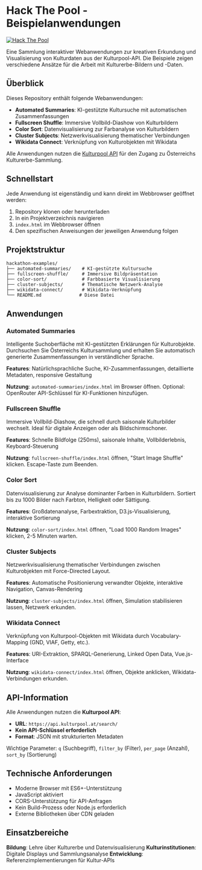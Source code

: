 # Hack The Pool - Beispielanwendungen

[![Hack The Pool](https://info.kulturpool.at/content/images/size/w2000/2025/09/Hack-the-Pool-2025-Banner--780-x-430-px-.png)](https://info.kulturpool.at/hack-the-pool)

Eine Sammlung interaktiver Webanwendungen zur kreativen Erkundung und Visualisierung von Kulturdaten aus der Kulturpool-API. Die Beispiele zeigen verschiedene Ansätze für die Arbeit mit Kulturerbe-Bildern und -Daten.

## Überblick

Dieses Repository enthält folgende Webanwendungen:

- **Automated Summaries**: KI-gestützte Kultursuche mit automatischen Zusammenfassungen
- **Fullscreen Shuffle**: Immersive Vollbild-Diashow von Kulturbildern
- **Color Sort**: Datenvisualisierung zur Farbanalyse von Kulturbildern
- **Cluster Subjects**: Netzwerkvisualisierung thematischer Verbindungen
- **Wikidata Connect**: Verknüpfung von Kulturobjekten mit Wikidata

Alle Anwendungen nutzen die [Kulturpool API](https://www.kulturpool.at/) für den Zugang zu Österreichs Kulturerbe-Sammlung.

## Schnellstart

Jede Anwendung ist eigenständig und kann direkt im Webbrowser geöffnet werden:

1. Repository klonen oder herunterladen
2. In ein Projektverzeichnis navigieren
3. `index.html` im Webbrowser öffnen
4. Den spezifischen Anweisungen der jeweiligen Anwendung folgen

## Projektstruktur

```
hackathon-examples/
├── automated-summaries/    # KI-gestützte Kultursuche
├── fullscreen-shuffle/     # Immersive Bildpräsentation
├── color-sort/             # Farbbasierte Visualisierung
├── cluster-subjects/       # Thematische Netzwerk-Analyse
├── wikidata-connect/       # Wikidata-Verknüpfung
└── README.md              # Diese Datei
```

## Anwendungen

### Automated Summaries
Intelligente Suchoberfläche mit KI-gestützten Erklärungen für Kulturobjekte. Durchsuchen Sie Österreichs Kultursammlung und erhalten Sie automatisch generierte Zusammenfassungen in verständlicher Sprache.

**Features**: Natürlichsprachliche Suche, KI-Zusammenfassungen, detaillierte Metadaten, responsive Gestaltung

**Nutzung**: `automated-summaries/index.html` im Browser öffnen. Optional: OpenRouter API-Schlüssel für KI-Funktionen hinzufügen.

### Fullscreen Shuffle
Immersive Vollbild-Diashow, die schnell durch saisonale Kulturbilder wechselt. Ideal für digitale Anzeigen oder als Bildschirmschoner.

**Features**: Schnelle Bildfolge (250ms), saisonale Inhalte, Vollbilderlebnis, Keyboard-Steuerung

**Nutzung**: `fullscreen-shuffle/index.html` öffnen, "Start Image Shuffle" klicken. Escape-Taste zum Beenden.

### Color Sort
Datenvisualisierung zur Analyse dominanter Farben in Kulturbildern. Sortiert bis zu 1000 Bilder nach Farbton, Helligkeit oder Sättigung.

**Features**: Großdatenanalyse, Farbextraktion, D3.js-Visualisierung, interaktive Sortierung

**Nutzung**: `color-sort/index.html` öffnen, "Load 1000 Random Images" klicken, 2-5 Minuten warten.

### Cluster Subjects
Netzwerkvisualisierung thematischer Verbindungen zwischen Kulturobjekten mit Force-Directed Layout.

**Features**: Automatische Positionierung verwandter Objekte, interaktive Navigation, Canvas-Rendering

**Nutzung**: `cluster-subjects/index.html` öffnen, Simulation stabilisieren lassen, Netzwerk erkunden.

### Wikidata Connect
Verknüpfung von Kulturpool-Objekten mit Wikidata durch Vocabulary-Mapping (GND, VIAF, Getty, etc.).

**Features**: URI-Extraktion, SPARQL-Generierung, Linked Open Data, Vue.js-Interface

**Nutzung**: `wikidata-connect/index.html` öffnen, Objekte anklicken, Wikidata-Verbindungen erkunden.

## API-Information

Alle Anwendungen nutzen die **Kulturpool API**:
- **URL**: `https://api.kulturpool.at/search/`
- **Kein API-Schlüssel erforderlich**
- **Format**: JSON mit strukturierten Metadaten

Wichtige Parameter: `q` (Suchbegriff), `filter_by` (Filter), `per_page` (Anzahl), `sort_by` (Sortierung)

## Technische Anforderungen

- Moderne Browser mit ES6+-Unterstützung
- JavaScript aktiviert
- CORS-Unterstützung für API-Anfragen
- Kein Build-Prozess oder Node.js erforderlich
- Externe Bibliotheken über CDN geladen

## Einsatzbereiche

**Bildung**: Lehre über Kulturerbe und Datenvisualisierung
**Kulturinstitutionen**: Digitale Displays und Sammlungsanalyse
**Entwicklung**: Referenzimplementierungen für Kultur-APIs